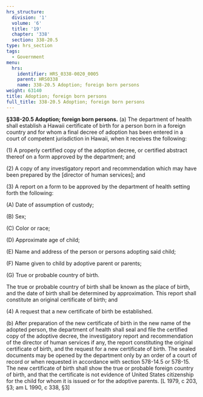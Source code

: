 ```yaml
---
hrs_structure:
  division: '1'
  volume: '6'
  title: '19'
  chapter: '338'
  section: 338-20.5
type: hrs_section
tags:
  - Government
menu:
  hrs:
    identifier: HRS_0338-0020_0005
    parent: HRS0338
    name: 338-20.5 Adoption; foreign born persons
weight: 63140
title: Adoption; foreign born persons
full_title: 338-20.5 Adoption; foreign born persons
---
```

**§338-20.5 Adoption; foreign born persons.** (a) The department of health shall establish a Hawaii certificate of birth for a person born in a foreign country and for whom a final decree of adoption has been entered in a court of competent jurisdiction in Hawaii, when it receives the following:

(1) A properly certified copy of the adoption decree, or certified abstract thereof on a form approved by the department; and

(2) A copy of any investigatory report and recommendation which may have been prepared by the [director of human services]; and

(3) A report on a form to be approved by the department of health setting forth the following:

(A) Date of assumption of custody;

(B) Sex;

(C) Color or race;

(D) Approximate age of child;

(E) Name and address of the person or persons adopting said child;

(F) Name given to child by adoptive parent or parents;

(G) True or probable country of birth.

The true or probable country of birth shall be known as the place of birth, and the date of birth shall be determined by approximation. This report shall constitute an original certificate of birth; and

(4) A request that a new certificate of birth be established.

(b) After preparation of the new certificate of birth in the new name of the adopted person, the department of health shall seal and file the certified copy of the adoptive decree, the investigatory report and recommendation of the director of human services if any, the report constituting the original certificate of birth, and the request for a new certificate of birth. The sealed documents may be opened by the department only by an order of a court of record or when requested in accordance with section 578-14.5 or 578-15\. The new certificate of birth shall show the true or probable foreign country of birth, and that the certificate is not evidence of United States citizenship for the child for whom it is issued or for the adoptive parents. [L 1979, c 203, §3; am L 1990, c 338, §3]